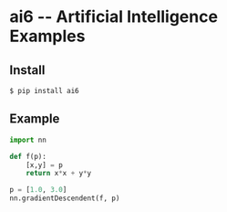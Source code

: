 # ai6 -- Artificial Intelligence Examples

## Install

```
$ pip install ai6
```

## Example

```py
import nn

def f(p):
	[x,y] = p
	return x*x + y*y

p = [1.0, 3.0]
nn.gradientDescendent(f, p)
```

